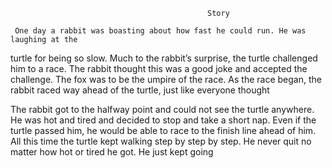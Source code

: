 						                        Story

     One day a rabbit was boasting about how fast he could run. He was laughing at the 
 turtle for being so slow.
 Much to the rabbit’s surprise, the turtle challenged him to a race. The rabbit thought 
 this was a good joke and accepted the challenge. The fox was to be the umpire of the race. 
 As the race began, the rabbit raced way ahead of the turtle, just like everyone thought
  
  The rabbit got to the halfway point and could not see the turtle anywhere. He was hot and tired and decided to stop and take a short nap. Even if the turtle passed him, he would be able to race to the finish line ahead of him. All this time the turtle kept walking step by step by step. He never quit no matter how hot or tired he got. He just kept going   

    